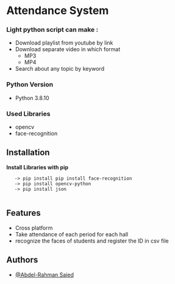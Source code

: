 
# Attendance System

### Light python script can make :

- Download playlist from youtube by  link
- Download separate video in which format 
    - MP3
    - MP4
- Search about any topic by keyword 


### **Python Version** 
- Python 3.8.10
### **Used Libraries** 
- opencv 
- face-recognition 

## **Installation**

**Install Libraries with pip** 

```pip
   -> pip install pip install face-recognition
   -> pip install opencv-python
   -> pip install json
   
```
    
## Features

- Cross platform
- Take attendance of each period for each hall  
- recognize the faces of students and register the ID in csv file



## Authors

- [@Abdel-Rahman Saied](https://github.com/Abdel-RahmanSaied)

